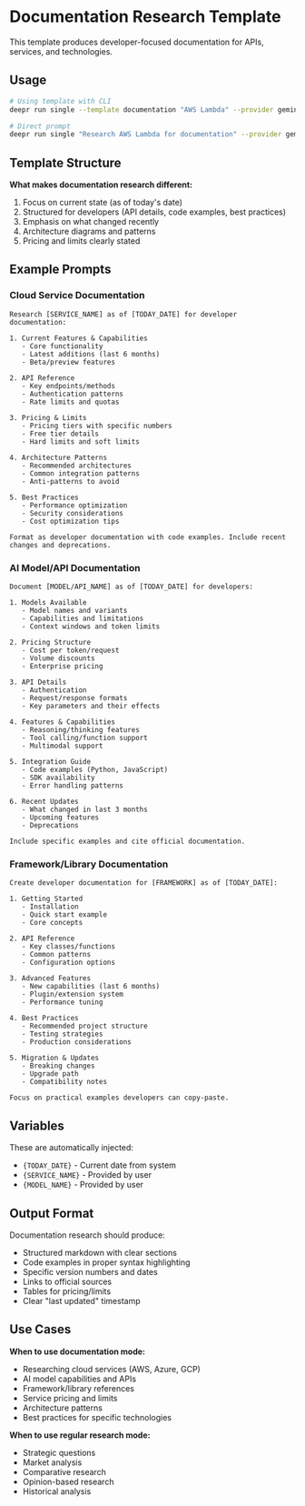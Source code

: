 # Documentation Research Template

This template produces developer-focused documentation for APIs, services, and technologies.

## Usage

```bash
# Using template with CLI
deepr run single --template documentation "AWS Lambda" --provider gemini

# Direct prompt
deepr run single "Research AWS Lambda for documentation" --provider gemini
```

## Template Structure

**What makes documentation research different:**
1. Focus on current state (as of today's date)
2. Structured for developers (API details, code examples, best practices)
3. Emphasis on what changed recently
4. Architecture diagrams and patterns
5. Pricing and limits clearly stated

## Example Prompts

### Cloud Service Documentation
```
Research [SERVICE_NAME] as of [TODAY_DATE] for developer documentation:

1. Current Features & Capabilities
   - Core functionality
   - Latest additions (last 6 months)
   - Beta/preview features

2. API Reference
   - Key endpoints/methods
   - Authentication patterns
   - Rate limits and quotas

3. Pricing & Limits
   - Pricing tiers with specific numbers
   - Free tier details
   - Hard limits and soft limits

4. Architecture Patterns
   - Recommended architectures
   - Common integration patterns
   - Anti-patterns to avoid

5. Best Practices
   - Performance optimization
   - Security considerations
   - Cost optimization tips

Format as developer documentation with code examples. Include recent changes and deprecations.
```

### AI Model/API Documentation
```
Document [MODEL/API_NAME] as of [TODAY_DATE] for developers:

1. Models Available
   - Model names and variants
   - Capabilities and limitations
   - Context windows and token limits

2. Pricing Structure
   - Cost per token/request
   - Volume discounts
   - Enterprise pricing

3. API Details
   - Authentication
   - Request/response formats
   - Key parameters and their effects

4. Features & Capabilities
   - Reasoning/thinking features
   - Tool calling/function support
   - Multimodal support

5. Integration Guide
   - Code examples (Python, JavaScript)
   - SDK availability
   - Error handling patterns

6. Recent Updates
   - What changed in last 3 months
   - Upcoming features
   - Deprecations

Include specific examples and cite official documentation.
```

### Framework/Library Documentation
```
Create developer documentation for [FRAMEWORK] as of [TODAY_DATE]:

1. Getting Started
   - Installation
   - Quick start example
   - Core concepts

2. API Reference
   - Key classes/functions
   - Common patterns
   - Configuration options

3. Advanced Features
   - New capabilities (last 6 months)
   - Plugin/extension system
   - Performance tuning

4. Best Practices
   - Recommended project structure
   - Testing strategies
   - Production considerations

5. Migration & Updates
   - Breaking changes
   - Upgrade path
   - Compatibility notes

Focus on practical examples developers can copy-paste.
```

## Variables

These are automatically injected:
- `{TODAY_DATE}` - Current date from system
- `{SERVICE_NAME}` - Provided by user
- `{MODEL_NAME}` - Provided by user

## Output Format

Documentation research should produce:
- Structured markdown with clear sections
- Code examples in proper syntax highlighting
- Specific version numbers and dates
- Links to official sources
- Tables for pricing/limits
- Clear "last updated" timestamp

## Use Cases

**When to use documentation mode:**
- Researching cloud services (AWS, Azure, GCP)
- AI model capabilities and APIs
- Framework/library references
- Service pricing and limits
- Architecture patterns
- Best practices for specific technologies

**When to use regular research mode:**
- Strategic questions
- Market analysis
- Comparative research
- Opinion-based research
- Historical analysis
